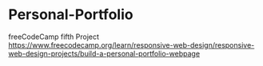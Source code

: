# Personal-Portfolio
freeCodeCamp fifth Project 
https://www.freecodecamp.org/learn/responsive-web-design/responsive-web-design-projects/build-a-personal-portfolio-webpage
